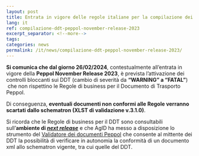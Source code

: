 ```yaml
---
layout: post
title: Entrata in vigore delle regole italiane per la compilazione dei DDT e della Peppol November Release 2023
lang: it
ref: compilazione-ddt-peppol-november-release-2023
excerpt_separator: <!--more-->
tags:
categories: news
permalink: /it/news/compilazione-ddt-peppol-november-release-2023/
---
```

**Si comunica che dal giorno 26/02/2024**, contestualmente all’entrata in vigore della **Peppol November Release 2023**, è prevista l’attivazione dei controlli bloccanti sui DDT (cambio di severità da **“WARNING” a “FATAL”**)  che non rispettino le Regole di business per il Documento di Trasporto Peppol.

Di conseguenza, **eventuali documenti non conformi alle Regole verranno scartati dallo schematron (XLST di validazione v.3.1.0)**.

Si ricorda che le Regole di business per il DDT sono consultabili sull’**ambiente di *[next release](https://peppol-docs.agid.gov.it/docs-next-release/my_index.jsp)*** e che AgID ha messo a disposizione lo strumento del [Validatore dei documenti Peppol](https://peppol-validator.agid.gov.it/) che consente al mittente dei DDT la possibilità di verificare in autonomia la conformità di un documento xml allo schematron vigente, tra cui quelle del DDT.
